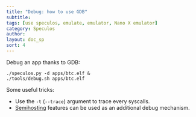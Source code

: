 ```yaml
---
title: "Debug: how to use GDB"
subtitle:
tags: [use speculos, emulate, emulator, Nano X emulator]
category: Speculos
author:
layout: doc_sp
sort: 4
---
```


Debug an app thanks to GDB:

```shell
./speculos.py -d apps/btc.elf &
./tools/debug.sh apps/btc.elf
```

Some useful tricks:

- Use the `-t` (`--trace`) argument to trace every syscalls.
- [Semihosting](semihosting.md) features can be used as an additional debug mechanism.
